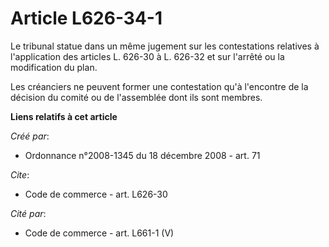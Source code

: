# Article L626-34-1

Le tribunal statue dans un même jugement sur les contestations relatives à l'application des articles L. 626-30 à L. 626-32
et sur l'arrêté ou la modification du plan. 

Les créanciers ne peuvent former une contestation qu'à l'encontre de la décision du comité ou de l'assemblée dont ils sont
membres.

**Liens relatifs à cet article**

_Créé par_:

  - Ordonnance n°2008-1345 du 18 décembre 2008 - art. 71

_Cite_:

  - Code de commerce - art. L626-30

_Cité par_:

  - Code de commerce - art. L661-1 (V)
